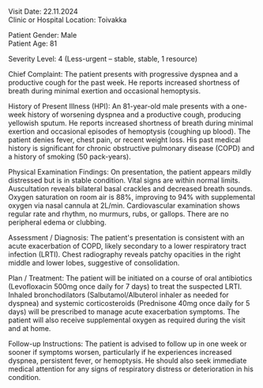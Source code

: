 Visit Date: 22.11.2024  
Clinic or Hospital Location: Toivakka  

Patient Gender: Male  
Patient Age: 81  

Severity Level: 4 (Less-urgent – stable, stable, 1 resource)

Chief Complaint: The patient presents with progressive dyspnea and a productive cough for the past week. He reports increased shortness of breath during minimal exertion and occasional hemoptysis.

History of Present Illness (HPI): An 81-year-old male presents with a one-week history of worsening dyspnea and a productive cough, producing yellowish sputum. He reports increased shortness of breath during minimal exertion and occasional episodes of hemoptysis (coughing up blood). The patient denies fever, chest pain, or recent weight loss. His past medical history is significant for chronic obstructive pulmonary disease (COPD) and a history of smoking (50 pack-years).

Physical Examination Findings: On presentation, the patient appears mildly distressed but is in stable condition. Vital signs are within normal limits. Auscultation reveals bilateral basal crackles and decreased breath sounds. Oxygen saturation on room air is 88%, improving to 94% with supplemental oxygen via nasal cannula at 2L/min. Cardiovascular examination shows regular rate and rhythm, no murmurs, rubs, or gallops. There are no peripheral edema or clubbing.

Assessment / Diagnosis: The patient's presentation is consistent with an acute exacerbation of COPD, likely secondary to a lower respiratory tract infection (LRTI). Chest radiography reveals patchy opacities in the right middle and lower lobes, suggestive of consolidation.

Plan / Treatment: The patient will be initiated on a course of oral antibiotics (Levofloxacin 500mg once daily for 7 days) to treat the suspected LRTI. Inhaled bronchodilators (Salbutamol/Albuterol inhaler as needed for dyspnea) and systemic corticosteroids (Prednisone 40mg once daily for 5 days) will be prescribed to manage acute exacerbation symptoms. The patient will also receive supplemental oxygen as required during the visit and at home.

Follow-up Instructions: The patient is advised to follow up in one week or sooner if symptoms worsen, particularly if he experiences increased dyspnea, persistent fever, or hemoptysis. He should also seek immediate medical attention for any signs of respiratory distress or deterioration in his condition.